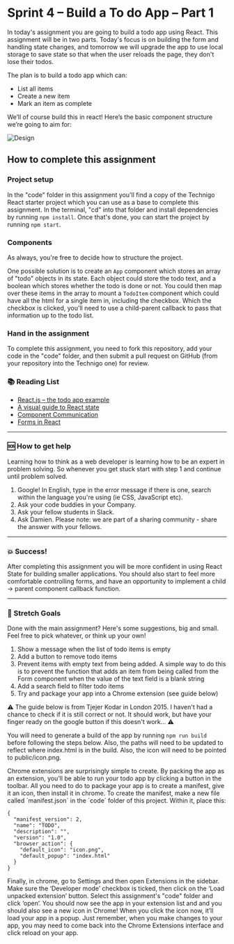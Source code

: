 # Sprint 4 – Build a To do App – Part 1

In today's assignment you are going to build a todo app using React. This assignment will be in two parts. Today's focus is on building the form and handling state changes, and tomorrow we will upgrade the app to use local storage to save state so that when the user reloads the page, they don't lose their todos.

The plan is to build a todo app which can:

* List all items
* Create a new item
* Mark an item as complete

We’ll of course build this in react! Here’s the basic component structure we’re going to aim for:

![Design](https://github.com/Technigo/assignment-todo-app-1/raw/master/component-breakdown.png)

## How to complete this assignment

### Project setup

In the "code" folder in this assignment you'll find a copy of the Technigo React starter project which you can use as a base to complete this assignment. In the terminal, "cd" into that folder and install dependencies by running `npm install`. Once that's done, you can start the project by running `npm start`.

### Components

As always, you're free to decide how to structure the project.

One possible solution is to create an `App` component which stores an array of "todo" objects in its state. Each object could store the todo text, and a boolean which stores whether the todo is done or not. You could then map over these items in the array to mount a `TodoItem` component which could have all the html for a single item in, including the checkbox. Which the checkbox is clicked, you'll need to use a child-parent callback to pass that information up to the todo list.

### Hand in the assignment

To complete this assignment, you need to fork this repository, add your code in the "code" folder, and then submit a pull request on GitHub (from your repository into the Technigo one) for review.

### :books: Reading List

* [React.js – the todo app example](https://reactjs.org/)
* [A visual guide to React state](https://daveceddia.com/visual-guide-to-state-in-react/)
* [Component Communication](https://www.andrewhfarmer.com/component-communication/)
* [Forms in React](https://reactjs.org/docs/forms.html)

---

### :sos: How to get help
Learning how to think as a web developer is learning how to be an expert in problem solving. So whenever you get stuck start with step 1 and continue until problem solved.

1. Google! In English, type in the error message if there is one, search within the language you're using (ie CSS, JavaScript etc).
2. Ask your code buddies in your Company.
3. Ask your fellow students in Slack.
4. Ask Damien. Please note: we are part of a sharing community - share the answer with your fellows.

---

### :boom: Success!

After completing this assignment you will be more confident in using React State for building smaller applications. You should also start to feel more comfortable controlling forms, and have an opportunity to implement a child -> parent component callback function.

---

### :runner: Stretch Goals

Done with the main assignment? Here's some suggestions, big and small. Feel free to pick whatever, or think up your own!

1. Show a message when the list of todo items is empty
1. Add a button to remove todo items
1. Prevent items with empty text from being added. A simple way to do this is to prevent the function that adds an item from being called from the Form component when the value of the text field is a blank string
1. Add a search field to filter todo items
1. Try and package your app into a Chrome extension (see guide below)

⚠️ The guide below is from Tjejer Kodar in London 2015. I haven't had a chance to check if it is still correct or not. It should work, but have your finger ready on the google button if this doesn't work... ⚠️

You will need to generate a build of the app by running `npm run build` before following the steps below. Also, the paths will need to be updated to reflect where index.html is in the build. Also, the icon will need to be pointed to public/icon.png.

Chrome extensions are surprisingly simple to create. By packing the app as an extension, you’ll be able to run your todo app by clicking a button in the toolbar. All you need to do to package your app is to create a manifest, give it an icon, then install it in chrome. To create the manifest, make a new file called ´manifest.json´ in the ´code´ folder of this project. Within it, place this:
```
{
  "manifest_version": 2,
  "name": "TODO",
  "description": "",
  "version": "1.0",
  "browser_action": {
    "default_icon": "icon.png",
    "default_popup": "index.html"
  }
}
```
Finally, in chrome, go to Settings and then open Extensions in the sidebar. Make sure the ‘Developer mode’ checkbox is ticked, then click on the ‘Load unpacked extension’ button. Select this assignment's "code" folder and click ‘open’. You should now see the app in your extension list and and you should also see a new icon in Chrome! When you click the icon now, it’ll load your app in a popup. Just remember, when you make changes to your app, you may need to come back into the Chrome Extensions interface and click reload on your app.
